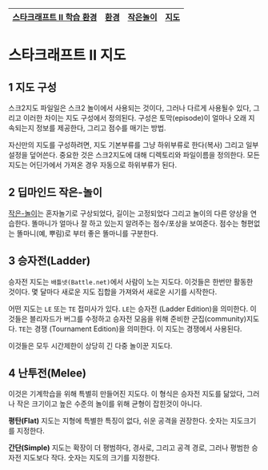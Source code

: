 
| [스타크래프트 II 학습 환경](../README.md) | [환경](../docs/environment.md) | [작은놀이](../docs/mini_games.md) | [지도](../docs/maps.md) |  
| --- | --- | --- | --- |  

# 스타크래프트 II 지도

## 1 지도 구성

스크2지도 파일일은 스크2 놀이에서 사용되는 것이다, 그러나 다르게 사용될수 있다, 그리고 이러한 차이는 지도 구성에서 정의된다. 구성은 토막(episode)이 얼마나 오래 지속되는지 정보를 제공한다, 그리고 점수를 매기는 방법.

자신만의 지도를 구성하려면, 지도 기본부류를 그냥 하위부류로 한다(복사) 그리고 일부 설정을 덮어쓴다. 중요한 것은 스크2지도에 대해 디렉토리와 파일이름을 정의한다. 모든 지도는 어딘가에서 가져온 경우 자동으로 하위부류가 된다.


## 2 딥마인드 작은-놀이

[작은-놀이](https://github.com/zeuseyera/pysc2/blob/master/docs/mini_games.md)는 혼자놀기로 구상되었다, 길이는 고정되었다 그리고 놀이의 다른 양상을 연습한다. 똘마니가 얼마나 잘 하고 있는지 알려주는 점수/포상을 보여준다. 점수는 형편없는 똘마니(예, 뿌림)로 부터 좋은 똘마니를 구분한다.


## 3 승자전(Ladder)

승자전 지도는 `배틀넷(Battle.net)`에서 사람이 노는 지도다. 이것들은 한번만 활동한 것이다. 몇 달마다 새로운 지도 집합을 가져와서 새로운 시기를 시작한다.

어떤 지도는 `LE` 또는 `TE` 접미사가 있다. `LE`는 승자전 (Ladder Edition)을 의미한다. 이것들은 블리자드가 버그를 수정하고 승자전 모음을 위해 준비한 군집(community)지도다. `TE`는 경쟁 (Tournament Edition)을 의미한다. 이 지도는 경쟁에서 사용된다.

이것들은 모두 시간제한이 상당히 긴 다중 놀이꾼 지도다.


## 4 난투전(Melee)

이것은 기계학습을 위해 특별히 만들어진 지도다. 이 형식은 승자전 지도를 닮았다, 그러나 작은 크기이고 높은 수준의 놀이를 위해 균형이 잡힌것이 아니다.

**평탄(Flat)** 지도는 지형에 특별한 특징이 없다, 쉬운 공격을 권장한다. 숫자는 지도크기를 지정한다.

**간단(Simple)** 지도는 확장이 더 평범하다, 경사로, 그리고 공격 경로, 그러나 평범한 승자전 지도보다 작다. 숫자는 지도의 크기를 지정한다.



